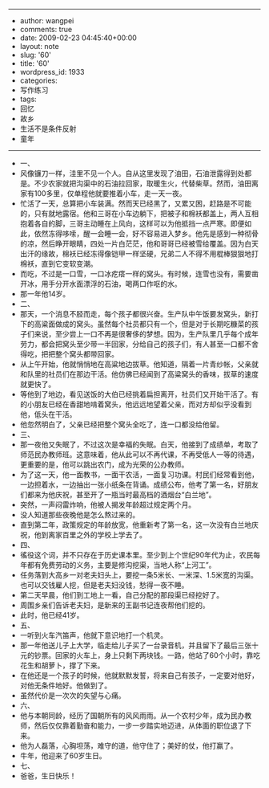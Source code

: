 - --
- author: wangpei
- comments: true
- date: 2009-02-23 04:45:40+00:00
- layout: note
- slug: '60'
- title: '60'
- wordpress_id: 1933
- categories:
- 写作练习
- tags:
- 回忆
- 故乡
- 生活不是条件反射
- 童年
- --
- 一、
- 风像镰刀一样，洼里不见一个人。自从这里发现了油田，石油泄露得到处都是。不少农家就把沟渠中的石油拉回家，取暖生火，代替柴草。然而，油田离家有100多里，仅单程他就要推着小车，走一天一夜。
- 忙活了一天，总算把小车装满。然而天已经黑了，又累又困，赶路是不可能的，只有就地露宿。他和三哥在小车边躺下，把被子和棉袄都盖上，两人互相抱着各自的脚，三哥主动睡在上风向，这样可以为他抵挡一点严寒。即便如此，依然冻得哆嗦，醒一会睡一会，好不容易进入梦乡。他先是感到一种彻骨的凉，然后睁开眼睛，四处一片白茫茫，他和哥哥已经被雪给覆盖。因为白天出汗的缘故，棉袄已经冻得像铠甲一样坚硬，兄弟二人不得不用棍棒狠狠地打棉袄，直到它变软变潮。
- 而吃，不过是一口雪，一口冰疙瘩一样的窝头。有时候，连雪也没有，需要凿开冰，用手分开水面漂浮的石油，喝两口作呕的水。
- 那一年他14岁。
- 二、
- 那天，一个消息不胫而走，每个孩子都很兴奋。生产队中午饭要发窝头，新打下的高粱面做成的窝头。虽然每个社员都只有一个，但是对于长期吃糠菜的孩子们来说，至少尝上一口不再是很奢侈的梦想。因为，生产队里几乎每个成年劳力，都会把窝头至少带一半回家，分给自己的孩子们，有人甚至一口都不舍得吃，把把整个窝头都带回家。
- 从上午开始，他就悄悄地在高粱地边拔草。他知道，隔着一片青纱帐，父亲就和队里的社员们在那边干活。他仿佛已经闻到了高粱窝头的香味，拔草的速度就更快了。
- 等他到了地边，看见送饭的大伯已经挑着扁担离开，社员们又开始干活了。有的小朋友已经在香甜地啃着窝头，他远远地望着父亲，而对方却似乎没看到他，低头在干活。
- 他忽然明白了，父亲已经把整个窝头全吃了，连一口都没给他留。
- 三、
- 那一夜他又失眠了，不过这次是幸福的失眠。白天，他接到了成绩单，考取了师范民办教师班。这意味着，他从此可以不再代课，不再受低人一等的待遇，更重要的是，他可以跳出农门，成为光荣的公办教师。
- 为了这一天，他一面教书，一面干农活，一面复习功课。村民们经常看到他，一边担着水，一边抽出一张小纸条在背诵。成绩公布，他考了第一名，好朋友们都来为他庆祝，甚至开了一瓶当时最高档的酒烟台“白兰地”。
- 突然，一声闷雷炸响，他被人揭发年龄超过规定两个月。
- 没人知道那些夜晚他是怎么熬过来的。
- 直到第二年，政策规定的年龄放宽，他重新考了第一名，这一次没有白兰地庆祝，他到离家百里之外的学校上学去了。
- 四、
- 徭役这个词，并不只存在于历史课本里。至少到上个世纪90年代为止，农民每年都有免费劳动的义务，主要是修沟挖渠，当地人称“上河工”。
- 任务落到大高乡一对老夫妇头上，要挖一条5米长、一米深、1.5米宽的沟渠。也可以交钱雇人挖，但是老夫妇没钱，愁得一夜不睡。
- 第二天早晨，他们到工地上一看，自己分配的那段渠已经挖好了。
- 周围乡亲们告诉老夫妇，是新来的王副书记连夜帮他们挖的。
- 此时，他已经41岁。
- 五、
- 一听到火车汽笛声，他就下意识地打一个机灵。
- 那一年他送儿子上大学，临走给儿子买了一台录音机，并且留下了最后三张十元的钞票。回家的火车上，身上只剩下两块钱。一路，他站了60个小时，靠吃花生和胡萝卜，撑了下来。
- 在他还是一个孩子的时候，他就默默发誓，将来自己有孩子，一定要对他好，对他无条件地好。他做到了。
- 虽然代价是一次次的失望与心痛。
- 六、
- 他与本朝同龄，经历了国朝所有的风风雨雨。从一个农村少年，成为民办教师，然后仅仅靠着勤奋和能力，一步一步踏实地迈进，从体面的职位退了下来。
- 他为人磊落，心胸坦荡，难守的道，他守住了；美好的仗，他打赢了。
- 牛年，他迎来了60岁生日。
- 七、
- 爸爸，生日快乐！
